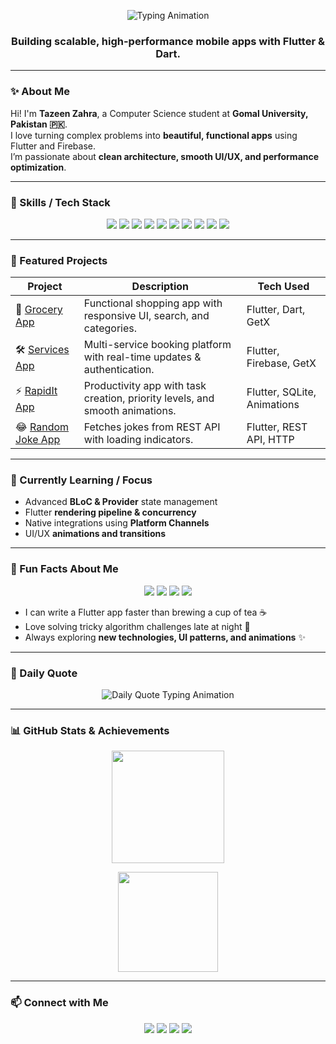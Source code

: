 <p align="center">
  <img src="https://readme-typing-svg.herokuapp.com?font=Fira+Code&size=28&duration=3500&pause=500&color=00F0FF&center=true&vCenter=true&width=700&lines=Hi+%F0%9F%91%8B+I'm+Tazeen+Zahra;Computer+Science+Student+%F0%9F%92%BB;Flutter+Developer+%F0%9F%9A%80" alt="Typing Animation" />
</p>

<h3 align="center">Building scalable, high-performance mobile apps with Flutter & Dart.</h3>

---

### ✨ About Me

Hi! I'm **Tazeen Zahra**, a Computer Science student at **Gomal University, Pakistan 🇵🇰**.  
I love turning complex problems into **beautiful, functional apps** using Flutter and Firebase.  
I’m passionate about **clean architecture, smooth UI/UX, and performance optimization**.  

---

### 🚀 Skills / Tech Stack

<p align="center">
  <img src="https://img.shields.io/badge/Flutter-02569B?style=for-the-badge&logo=flutter&logoColor=white"/> 
  <img src="https://img.shields.io/badge/Dart-0175C2?style=for-the-badge&logo=dart&logoColor=white"/> 
  <img src="https://img.shields.io/badge/GetX-3DDB85?style=for-the-badge"/> 
  <img src="https://img.shields.io/badge/Provider-0175C2?style=for-the-badge"/> 
  <img src="https://img.shields.io/badge/BLoC-1A237E?style=for-the-badge"/> 
  <img src="https://img.shields.io/badge/Firebase-FFCA28?style=for-the-badge&logo=firebase&logoColor=black"/> 
  <img src="https://img.shields.io/badge/SQLite-003B57?style=for-the-badge&logo=sqlite&logoColor=white"/> 
  <img src="https://img.shields.io/badge/REST%20API-FF6F00?style=for-the-badge"/> 
  <img src="https://img.shields.io/badge/Git-F05032?style=for-the-badge&logo=git&logoColor=white"/> 
  <img src="https://img.shields.io/badge/Clean%20Architecture-000000?style=for-the-badge"/>
</p>

---

### 🔨 Featured Projects

| Project                                                      | Description                                                                                              | Tech Used                                                   |
| ------------------------------------------------------------ | -------------------------------------------------------------------------------------------------------- | ----------------------------------------------------------- |
| 🛒 [Grocery App](https://github.com/tazeendev/grocery_app)   | Functional shopping app with responsive UI, search, and categories.                                       | Flutter, Dart, GetX                                        |
| 🛠️ [Services App](https://github.com/tazeendev/services_app)| Multi-service booking platform with real-time updates & authentication.                                   | Flutter, Firebase, GetX                                     |
| ⚡ [RapidIt App](https://github.com/tazeendev/rapidit_app)  | Productivity app with task creation, priority levels, and smooth animations.                              | Flutter, SQLite, Animations                                  |
| 😂 [Random Joke App](https://github.com/tazeendev/random_joke_app)| Fetches jokes from REST API with loading indicators.                                                     | Flutter, REST API, HTTP                                      |

---

### 🎯 Currently Learning / Focus

- Advanced **BLoC & Provider** state management  
- Flutter **rendering pipeline & concurrency**  
- Native integrations using **Platform Channels**  
- UI/UX **animations and transitions**  

---

### 🎉 Fun Facts About Me

<p align="center">
  <img src="https://img.shields.io/badge/Coffee%20Lover-%E2%98%95-blue?style=for-the-badge"/> 
  <img src="https://img.shields.io/badge/Night%20Coder-%F0%9F%97%99-purple?style=for-the-badge"/> 
  <img src="https://img.shields.io/badge/Tech%20Explorer-%E2%9C%A8-orange?style=for-the-badge"/> 
  <img src="https://img.shields.io/badge/Logic%20Addict-%F0%9F%92%BB-red?style=for-the-badge"/> 
</p>

- I can write a Flutter app faster than brewing a cup of tea ☕  
- Love solving tricky algorithm challenges late at night 🌙  
- Always exploring **new technologies, UI patterns, and animations** ✨  

---

### 💬 Daily Quote

<p align="center">
  <img src="https://readme-typing-svg.herokuapp.com?font=Fira+Code&size=22&duration=4000&pause=1000&color=00F0FF&center=true&vCenter=true&width=600&lines=“The+only+way+to+do+great+work+is+to+love+what+you+do.”+–+Steve+Jobs" alt= " Daily Quote Typing Animation"/>
</p>

---

### 📊 GitHub Stats & Achievements

<p align="center">
  <img src="https://github-readme-stats.vercel.app/api?username=tazeendev&show_icons=true&theme=radical&hide_border=false&count_private=true&include_all_commits=true" height="180"/>
</p>

<p align="center">
  <img src="https://github-profile-trophy.vercel.app/?username=tazeendev&theme=radical&no-frame=true&margin-w=15&margin-h=15" height="160"/>
</p>


---

### 📫 Connect with Me

<p align="center">
  <a href="mailto:tazeenzahrabatool@gmail.com"><img src="https://img.shields.io/badge/Email-D14836?style=for-the-badge&logo=gmail&logoColor=white"/></a>
  <a href="https://www.linkedin.com/in/tazeen-zahra-batool-9956652a6"><img src="https://img.shields.io/badge/LinkedIn-0077B5?style=for-the-badge&logo=linkedin&logoColor=white"/></a>
  <a href="https://github.com/tazeendev"><img src="https://img.shields.io/badge/GitHub-100000?style=for-the-badge&logo=github&logoColor=white"/></a>
  <a href="https://www.instagram.com/tazeen.dev"><img src="https://img.shields.io/badge/Instagram-E4405F?style=for-the-badge&logo=instagram&logoColor=white"/></a>
</p>
